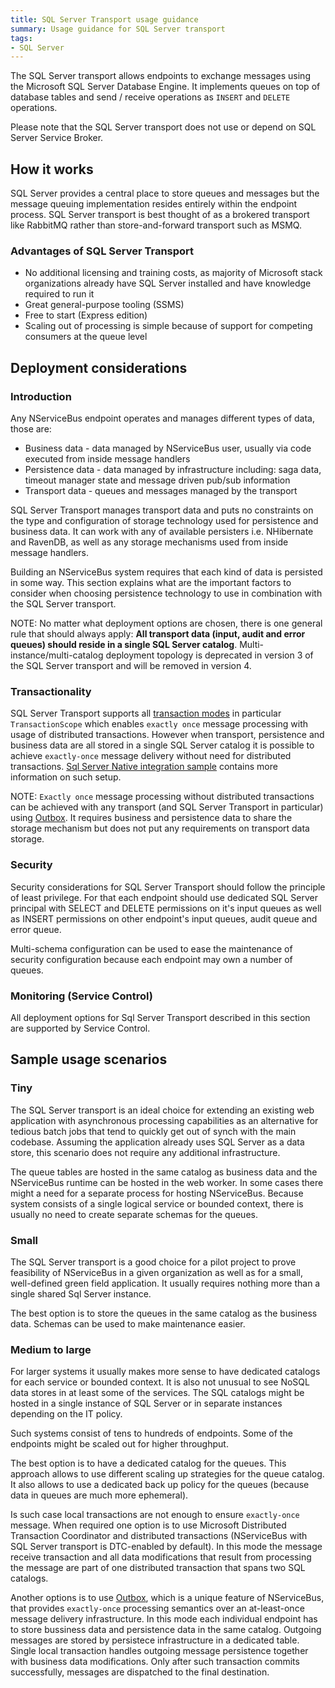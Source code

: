 ```yaml
---
title: SQL Server Transport usage guidance
summary: Usage guidance for SQL Server transport
tags:
- SQL Server
---
```


The SQL Server transport allows endpoints to exchange messages using the Microsoft SQL Server Database Engine. It implements queues on top of database tables and send / receive operations as `INSERT` and `DELETE` operations.

Please note that the SQL Server transport does not use or depend on SQL Server Service Broker.

## How it works

SQL Server provides a central place to store queues and messages but the message queuing implementation resides entirely within the endpoint process. SQL Server transport is best thought of as a brokered transport like RabbitMQ rather than store-and-forward transport such as MSMQ.

### Advantages of SQL Server Transport

 * No additional licensing and training costs, as majority of Microsoft stack organizations already have SQL Server installed and have knowledge required to run it
 * Great general-purpose tooling (SSMS)
 * Free to start (Express edition)
 * Scaling out of processing is simple because of support for competing consumers at the queue level

## Deployment considerations

### Introduction
Any NServiceBus endpoint operates and manages different types of data, those are:
 * Business data - data managed by NServiceBus user, usually via code executed from inside message handlers
 * Persistence data - data managed by infrastructure including: saga data, timeout manager state and message driven pub/sub information
 * Transport data - queues and messages managed by the transport

SQL Server Transport manages transport data and puts no constraints on the type and configuration of storage technology used for persistence and business data. It can work with any of available persisters i.e. NHibernate and RavenDB, as well as any storage mechanisms used from inside message handlers.

Building an NServiceBus system requires that each kind of data is persisted in some way. This section explains what are the important factors to consider when choosing persistence technology to use in combination with the SQL Server transport.
 
NOTE: No matter what deployment options are chosen, there is one general rule that should always apply: **All transport data (input, audit and error queues) should reside in a single SQL Server catalog**. Multi-instance/multi-catalog deployment topology is deprecated in version 3 of the SQL Server transport and will be removed in version 4.

### Transactionality
SQL Server Transport supports all [transaction modes](/nservicebus/transports/transactions.md) in particular `TransactionScope` which enables `exactly once` message processing with usage of distributed transactions. However when transport, persistence and business data are all stored in a single SQL Server catalog it is possible to achieve `exactly-once` message delivery without need for distributed transactions. [Sql Server Native integration sample](/samples/sqltransport/native-integration/) contains more information on such setup.

NOTE: `Exactly once` message processing without distributed transactions can be achieved with any transport (and SQL Server Transport in particular) using [Outbox](/nservicebus/outbox/). It requires business and persistence data to share the storage mechanism but does not put any requirements on transport data storage.

### Security 
Security considerations for SQL Server Transport should follow the principle of least privilege. For that each endpoint should use dedicated SQL Server principal with SELECT and DELETE permissions on it's input queues as well as INSERT permissions on other endpoint's input queues, audit queue and error queue. 

Multi-schema configuration can be used to ease the maintenance of security configuration because each endpoint may own a number of queues.

### Monitoring (Service Control)
All deployment options for Sql Server Transport described in this section are supported by Service Control.

## Sample usage scenarios
### Tiny

The SQL Server transport is an ideal choice for extending an existing web application with asynchronous processing capabilities as an alternative for tedious batch jobs that tend to quickly get out of synch with the main codebase. Assuming the application already uses SQL Server as a data store, this scenario does not require any additional infrastructure.

The queue tables are hosted in the same catalog as business data and the NServiceBus runtime can be hosted in the web worker. In some cases there might a need for a separate process for hosting NServiceBus. Because system consists of a single logical service or bounded context, there is usually no need to create separate schemas for the queues.

### Small

The SQL Server transport is a good choice for a pilot project to prove feasibility of NServiceBus in a given organization as well as for a small, well-defined green field application. It usually requires nothing more than a single shared Sql Server instance.

The best option is to store the queues in the same catalog as the business data. Schemas can be used to make maintenance easier. 

### Medium to large

For larger systems it usually makes more sense to have dedicated catalogs for each service or bounded context. It is also not unusual to see NoSQL data stores in at least some of the services. The SQL catalogs might be hosted in a single instance of SQL Server or in separate instances depending on the IT policy.

Such systems consist of tens to hundreds of endpoints. Some of the endpoints might be scaled out for higher throughput. 

The best option is to have a dedicated catalog for the queues. This approach allows to use different scaling up strategies for the queue catalog. It also allows to use a dedicated back up policy for the queues (because data in queues are much more ephemeral). 

Is such case local transactions are not enough to ensure `exactly-once` message. When required one option is to use Microsoft Distributed Transaction Coordinator and distributed transactions (NServiceBus with SQL Server transport is DTC-enabled by default). In this mode the message receive transaction and all data modifications that result from processing the message are part of one distributed transaction that spans two SQL catalogs.

Another options is to use [Outbox](/nservicebus/outbox/), which is a unique feature of NServiceBus, that provides `exactly-once` processing semantics over an at-least-once message delivery infrastructure. In this mode each individual endpoint has to store bussiness data and persistence data in the same catalog. Outgoing messages are stored by persistece infrastructure in a dedicated table. Single local transaction handles outgoing message persistence together with business data modifications. Only after such transaction commits successfully, messages are dispatched to the final destination. 
